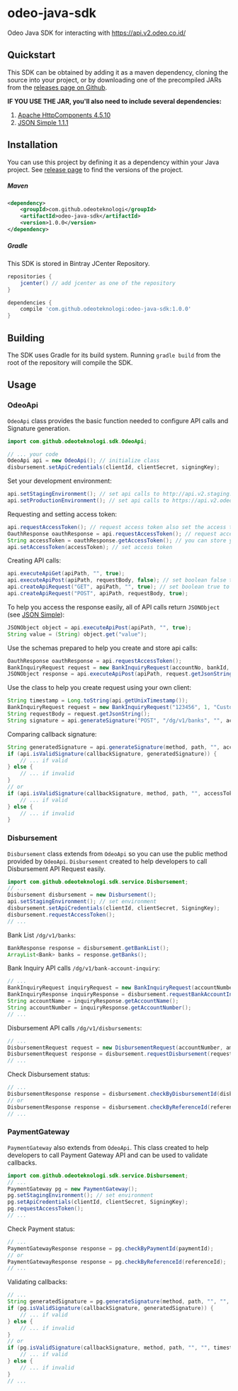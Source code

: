 # odeo-java-sdk
Odeo Java SDK for interacting with https://api.v2.odeo.co.id/

## Quickstart
This SDK can be obtained by adding it as a maven dependency, cloning the source into your project, or by downloading one of the precompiled JARs from the [releases page on Github](https://github.com/odeoteknologi/odeo-java-sdk/releases).

**IF YOU USE THE JAR, you'll also need to include several dependencies:**
1. [Apache HttpComponents 4.5.10](https://hc.apache.org/httpcomponents-client-4.5.x/index.html)
2. [JSON Simple 1.1.1](https://code.google.com/archive/p/json-simple/)

## Installation
You can use this project by defining it as a dependency within your Java project. See [release page](https://github.com/odeoteknologi/odeo-java-sdk/releases) to find the versions of the project.

##### Maven
````xml
<dependency>
    <groupId>com.github.odeoteknologi</groupId>
    <artifactId>odeo-java-sdk</artifactId>
    <version>1.0.0</version>
</dependency>
````

##### Gradle
This SDK is stored in Bintray JCenter Repository. 
```gradle
repositories {
    jcenter() // add jcenter as one of the repository
}

dependencies {
    compile 'com.github.odeoteknologi:odeo-java-sdk:1.0.0'
}
```
## Building
The SDK uses Gradle for its build system. Running `gradle build` from the root of the repository will compile the SDK.
## Usage
### OdeoApi
`OdeoApi` class provides the basic function needed to configure API calls and Signature generation.
```java
import com.github.odeoteknologi.sdk.OdeoApi;

// ... your code
OdeoApi api = new OdeoApi(); // initialize class
disbursement.setApiCredentials(clientId, clientSecret, signingKey);
```
Set your development environment:
```java
api.setStagingEnvironment(); // set api calls to http://api.v2.staging.odeo.co.id
api.setProductionEnvironment(); // set api calls to https://api.v2.odeo.co.id
```
Requesting and setting access token:
```java
api.requestAccessToken(); // request access token also set the access token for your api calls
OauthResponse oauthResponse = api.requestAccessToken(); // request access token also set the access token for your api calls
String accessToken = oauthResponse.getAccessToken(); // you can store your accessToken using OauthResponse class prepared for this SDK
api.setAccessToken(accessToken); // set access token
```
Creating API calls:
```java
api.executeApiGet(apiPath, "", true);
api.executeApiPost(apiPath, requestBody, false); // set boolean false to request without headers
api.createApiRequest("GET", apiPath, "", true); // set boolean true to set headers as documented
api.createApiRequest("POST", apiPath, requestBody, true);
```
To help you access the response easily, all of API calls return `JSONObject` (see [JSON Simple](https://code.google.com/archive/p/json-simple/)):
```java
JSONObject object = api.executeApiPost(apiPath, "", true);
String value = (String) object.get("value");
```
Use the schemas prepared to help you create and store api calls:
```java
OauthResponse oauthResponse = api.requestAccessToken();
BankInquiryRequest request = new BankInquiryRequest(accountNo, bankId, customerName); // create inquiry request object
JSONObject response = api.executeApiPost(apiPath, request.getJsonString(), true);
```
Use the class to help you create request using your own client:
```java
String timestamp = Long.toString(api.getUnixTimestamp());
BankInquiryRequest request = new BankInquiryRequest("123456", 1, "CustomerName"); // create inquiry request object
String requestBody = request.getJsonString();
String signature = api.generateSignature("POST", "/dg/v1/banks", "", accessToken, timestamp, requestBody);
```
Comparing callback signature:
```java
String generatedSignature = api.generateSignature(method, path, "", accessToken, timestamp, requestBody);
if (api.isValidSignature(callbackSignature, generatedSignature)) {
    // ... if valid
} else {
    // ... if invalid
}
// or
if (api.isValidSignature(callbackSignature, method, path, "", accessToken, timestamp, requestBod)) {
    // ... if valid
} else {
    // ... if invalid
}
```

### Disbursement
`Disbursement` class extends from `OdeoApi` so you can use the public method provided by `OdeoApi`. 
`Disbursement` created to help developers to call Disbursement API Request easily.
```java
import com.github.odeoteknologi.sdk.service.Disbursement;
// ...
Disbursement disbursement = new Disbursement();
api.setStagingEnvironment(); // set environment
disbursement.setApiCredentials(clientId, clientSecret, SigningKey);
disbursement.requestAccessToken();
// ...
```
Bank List `/dg/v1/banks`:
```java
BankResponse response = disbursement.getBankList();
ArrayList<Bank> banks = response.getBanks();
```
Bank Inquiry API calls `/dg​/v1​/bank-account-inquiry`:
```java
// ...
BankInquiryRequest inquiryRequest = new BankInquiryRequest(accountNumber, bankId, customerName);
BankInquiryResponse inquiryResponse = disbursement.requestBankAccountInquiry(inquiryRequest);
String accountName = inquiryResponse.getAccountName();
String accountNumber = inquiryResponse.getAccountNumber();
// ...
```
Disbursement API calls `/dg/v1/disbursements`:
```java
// ...
DisbursementRequest request = new DisbursementRequest(accountNumber, amount, bankId, customerName, referenceId, description);
DisbursementRequest response = disbursement.requestDisbursement(request);
// ...
```
Check Disbursement status:
```java
// ...
DisbursementResponse response = disbursement.checkByDisbursementId(disbursementId); // /dg/v1/disbursements/{disbursement_id}
// or
DisbursementResponse response = disbursement.checkByReferenceId(referenceId); // /dg/v1/disbursements/reference-id/{reference_id}
// ...
```

### PaymentGateway
`PaymentGateway` also extends from `OdeoApi`. This class created to help developers to call Payment Gateway API and can be used to validate callbacks.
```java
import com.github.odeoteknologi.sdk.service.Disbursement;
// ...
PaymentGateway pg = new PaymentGateway();
pg.setStagingEnvironment(); // set environment
pg.setApiCredentials(clientId, clientSecret, SigningKey);
pg.requestAccessToken();
// ...
```
Check Payment status:
```java
// ...
PaymentGatewayResponse response = pg.checkByPaymentId(paymentId);
// or
PaymentGatewayResponse response = pg.checkByReferenceId(referenceId);
// ...
```
Validating callbacks:
```java
// ...
String generatedSignature = pg.generateSignature(method, path, "", "", timestamp, requestBody);
if (pg.isValidSignature(callbackSignature, generatedSignature)) {
    // ... if valid
} else {
    // ... if invalid
}
// or
if (pg.isValidSignature(callbackSignature, method, path, "", "", timestamp, requestBod)) {
    // ... if valid
} else {
    // ... if invalid
}
// ...
```